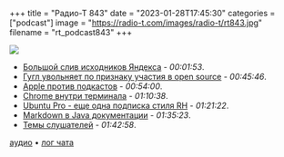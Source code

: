 +++
title = "Радио-Т 843"
date = "2023-01-28T17:45:30"
categories = ["podcast"]
image = "https://radio-t.com/images/radio-t/rt843.jpg"
filename = "rt_podcast843"
+++

![](https://radio-t.com/images/radio-t/rt843.jpg)

- [Большой слив исходников Яндекса](https://arseniyshestakov.com/2023/01/26/yandex-services-source-code-leak/) - *00:01:53*.
- [Гугл увольняет по признаку участия в open source](https://www.theregister.com/2023/01/27/google_open_source/) - *00:45:46*.
- [Apple против подкастов](https://basta.substack.com/p/the-absolute-audacity-of-apple-podcasts) - *00:54:00*.
- [Chrome внутри терминала](https://fathy.fr/carbonyl) - *01:10:38*.
- [Ubuntu Pro - еще одна подписка стиля RH](https://canonical.com//blog/ubuntu-pro-enters-ga) - *01:21:22*.
- [Markdown в Java документации](https://mail.openjdk.org/pipermail/javadoc-dev/2023-January/005563.html) - *01:35:23*.
- [Темы слушателей](https://radio-t.com/p/2023/01/24/prep-843/) - *01:42:58*.


[аудио](https://cdn.radio-t.com/rt_podcast843.mp3) • [лог чата](https://chat.radio-t.com/logs/radio-t-843.html)
<audio src="https://cdn.radio-t.com/rt_podcast843.mp3" preload="none"></audio>
